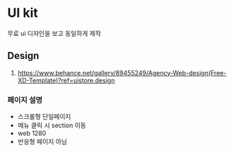 # UI kit
무료 ui 디자인을 보고 동일하게 제작
## Design
1. https://www.behance.net/gallery/89455249/Agency-Web-design(Free-XD-Template)?ref=uistore.design
### 페이지 설명
- 스크롤형 단일페이지
- 메뉴 클릭 시 section 이동
- web 1280
- 반응형 페이지 아님